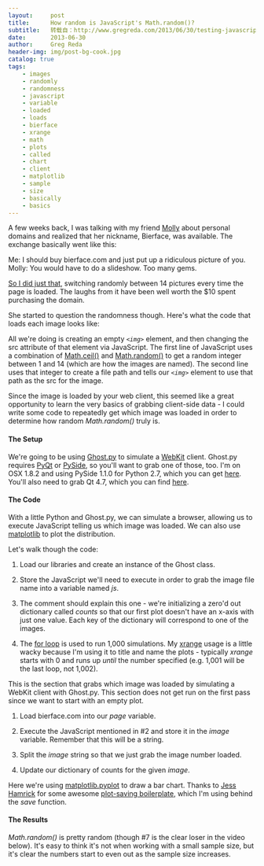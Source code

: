 ```yaml
---
layout:     post
title:      How random is JavaScript's Math.random()?
subtitle:   转载自：http://www.gregreda.com/2013/06/30/testing-javascripts-random-function/
date:       2013-06-30
author:     Greg Reda
header-img: img/post-bg-cook.jpg
catalog: true
tags:
    - images
    - randomly
    - randomness
    - javascript
    - variable
    - loaded
    - loads
    - bierface
    - xrange
    - math
    - plots
    - called
    - chart
    - client
    - matplotlib
    - sample
    - size
    - basically
    - basics
---
```


A few weeks back, I was talking with my friend [Molly](http://mollybierman.tumblr.com/.) about personal domains and realized that her nickname, Bierface, was available. The exchange basically went like this:

> 
Me: I should buy bierface.com and just put up a ridiculous picture of you.
Molly: You would have to do a slideshow. Too many gems.


[So I did just that](http://www.bierface.com/.), switching randomly between 14 pictures every time the page is loaded. The laughs from it have been well worth the $10 spent purchasing the domain.

She started to question the randomness though. Here's what the code that loads each image looks like:

All we're doing is creating an empty *`<img>`* element, and then changing the src attribute of that element via JavaScript. The first line of JavaScript uses a combination of [Math.ceil()](https://developer.mozilla.org/en-US/docs/Web/JavaScript/Reference/Global_Objects/Math/ceil) and [Math.random()](https://developer.mozilla.org/en-US/docs/Web/JavaScript/Reference/Global_Objects/Math/random) to get a random integer between 1 and 14 (which are how the images are named). The second line uses that integer to create a file path and tells our *`<img>`* element to use that path as the src for the image.

Since the image is loaded by your web client, this seemed like a great opportunity to learn the very basics of grabbing client-side data - I could write some code to repeatedly get which image was loaded in order to determine how random *Math.random()* truly is.

#### The Setup

We're going to be using [Ghost.py](http://jeanphix.me/Ghost.py) to simulate a [WebKit](http://en.wikipedia.org/wiki/WebKit) client. Ghost.py requires [PyQt](http://en.wikipedia.org/wiki/PyQt) or [PySide](http://en.wikipedia.org/wiki/PySide), so you'll want to grab one of those, too. I'm on OSX 1.8.2 and using PySide 1.1.0 for Python 2.7, which you can get [here](http://qt-project.org/wiki/PySide_Binaries_MacOSX). You'll also need to grab Qt 4.7, which you can find [here](http://packages.kitware.com/item/3736).

#### The Code

With a little Python and Ghost.py, we can simulate a browser, allowing us to execute JavaScript telling us which image was loaded. We can also use [matplotlib](http://matplotlib.org/) to plot the distribution.

Let's walk though the code:

1. Load our libraries and create an instance of the Ghost class.

1. Store the JavaScript we'll need to execute in order to grab the image file name into a variable named *js*.

1. The comment should explain this one - we're initializing a zero'd out dictionary called *counts* so that our first plot doesn't have an x-axis with just one value. Each key of the dictionary will correspond to one of the images.

1. The [for loop](http://docs.python.org/2/reference/compound_stmts.html#for) is used to run 1,000 simulations. My [xrange](http://docs.python.org/2/library/functions.html#xrange) usage is a little wacky because I'm using it to title and name the plots - typically *xrange* starts with 0 and runs up *until* the number specified (e.g. 1,001 will be the last loop, not 1,002).


This is the section that grabs which image was loaded by simulating a WebKit client with Ghost.py. This section does not get run on the first pass since we want to start with an empty plot.

1. Load bierface.com into our *page* variable.

1. Execute the JavaScript mentioned in #2 and store it in the *image* variable. Remember that this will be a string.

1. Split the *image* string so that we just grab the image number loaded.

1. Update our dictionary of counts for the given *image*.


Here we're using [matplotlib.pyplot](http://matplotlib.org/api/pyplot_api.html) to draw a bar chart. Thanks to [Jess Hamrick](http://www.jesshamrick.com/) for some awesome [plot-saving boilerplate](http://www.jesshamrick.com/2012/09/03/saving-figures-from-pyplot), which I'm using behind the *save* function.

#### The Results

*Math.random()* is pretty random (though #7 is the clear loser in the video below). It's easy to think it's not when working with a small sample size, but it's clear the numbers start to even out as the sample size increases.


